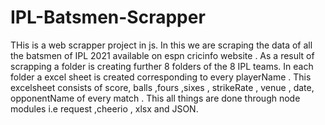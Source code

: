 # IPL-Batsmen-Scrapper

THis is a web scrapper project in js. In this we are scraping the data of all the batsmen of  IPL 2021 available on espn cricinfo website . As a result of scrapping a folder is creating further 8 folders of the 8 IPL teams. In each folder a  excel sheet is created corresponding to every playerName . This excelsheet consists of score, balls ,fours ,sixes , strikeRate , venue , date, opponentName of every match . This all things are done through node modules i.e request ,cheerio , xlsx and JSON.
